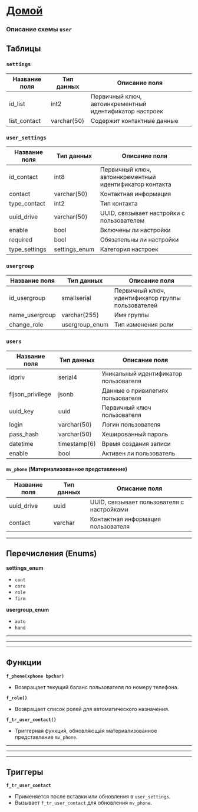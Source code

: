 # [Домой](./README.MD)
### Описание схемы `user`

## Таблицы

### `settings`
| Название поля | Тип данных | Описание поля          |
|----------------|------------|------------------------|
| id_list        | int2       | Первичный ключ, автоинкрементный идентификатор настроек |
| list_contact   | varchar(50)| Содержит контактные данные |

### `user_settings`
| Название поля  | Тип данных   | Описание поля          |
|----------------|--------------|------------------------|
| id_contact     | int8         | Первичный ключ, автоинкрементный идентификатор контакта |
| contact        | varchar(50)  | Контактная информация  |
| type_contact   | int2         | Тип контакта           |
| uuid_drive     | varchar(50)  | UUID, связывает настройки с пользователем |
| enable         | bool         | Включены ли настройки  |
| required       | bool         | Обязательны ли настройки |
| type_settings  | settings_enum| Категория настроек     |

### `usergroup`
| Название поля  | Тип данных     | Описание поля          |
|----------------|----------------|------------------------|
| id_usergroup   | smallserial    | Первичный ключ, идентификатор группы пользователей |
| name_usergroup | varchar(255)   | Имя группы             |
| change_role    | usergroup_enum | Тип изменения роли     |

### `users`
| Название поля   | Тип данных     | Описание поля          |
|-----------------|----------------|------------------------|
| idpriv          | serial4        | Уникальный идентификатор пользователя |
| fljson_privilege| jsonb          | Данные о привилегиях пользователя |
| uuid_key        | uuid           | Первичный ключ пользователя |
| login           | varchar(50)    | Логин пользователя     |
| pass_hash       | varchar(50)    | Хешированный пароль    |
| datetime        | timestamp(6)   | Время создания записи  |
| enable          | bool           | Активен ли пользователь|

#### `mv_phone` (Материализованное представление)
| Название поля | Тип данных | Описание поля          |
|---------------|------------|------------------------|
| uuid_drive    | uuid       | UUID, связывает пользователя с настройками |
| contact       | varchar    | Контактная информация пользователя |

---

## Перечисления (Enums)
**settings_enum**
- `cont`
- `core`
- `role`
- `firm`

**usergroup_enum**
- `auto`
- `hand`

---
---
---

## Функции

**`f_phone(xphone bpchar)`**
- Возвращает текущий баланс пользователя по номеру телефона.

**`f_role()`**
- Возвращает список ролей для автоматического назначения.

**`f_tr_user_contact()`**
- Триггерная функция, обновляющая материализованное представление `mv_phone`.

---
---
---

## Триггеры

**`f_tr_user_contact`**
- Применяется после вставки или обновления в `user_settings`.
- Вызывает `f_tr_user_contact` для обновления `mv_phone`.